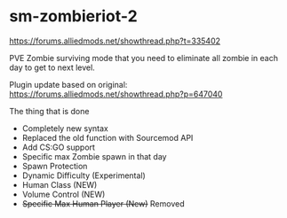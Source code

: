 # sm-zombieriot-2

https://forums.alliedmods.net/showthread.php?t=335402

 PVE Zombie surviving mode that you need to eliminate all zombie in each day to get to next level.

Plugin update based on original: https://forums.alliedmods.net/showthread.php?p=647040  
 
 The thing that is done
- Completely new syntax
- Replaced the old function with Sourcemod API
- Add CS:GO support
- Specific max Zombie spawn in that day
- Spawn Protection
- Dynamic Difficulty (Experimental)
- Human Class (NEW)
- Volume Control (NEW)
- ~~Specific Max Human Player (New)~~ Removed

